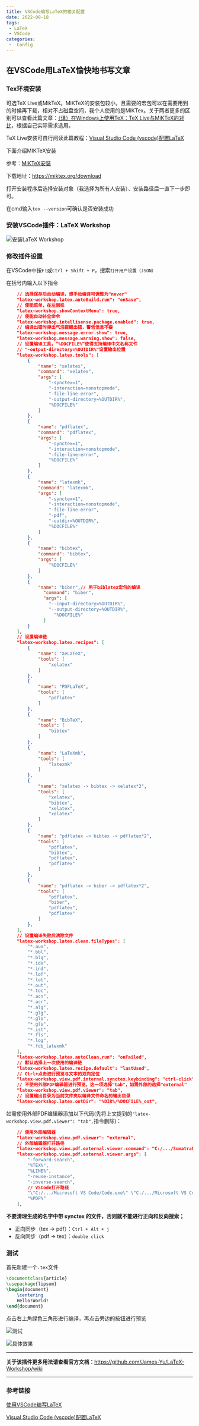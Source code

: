 ```yaml
---
title: VSCode编写LaTeX的相关配置
date: 2022-08-18
tags:
 - LaTeX
 - VSCode
categories:
 -  Config
---
```


## 在VSCode用LaTeX愉快地书写文章

### Tex环境安装

可选TeX Live或MikTeX。MiKTeX的安装包较小，且需要的宏包可以在需要用到的时候再下载，相对不占磁盘空间，我个人使用的是MiKTex。关于两者更多的区别可以查看此篇文章：[（译）在Windows上使用TeX：TeX Live与MiKTeX的对比](https://www.cnblogs.com/liuliang1999/p/12656706.html)，根据自己实际需求选用。

TeX Live安装可自行阅读此篇教程：[Visual Studio Code (vscode)配置LaTeX](https://zhuanlan.zhihu.com/p/166523064)

下面介绍MIKTeX安装

参考：[MiKTeX安装](https://blog.csdn.net/hengjiu_123/article/details/110390092)

下载地址：<https://miktex.org/download>

打开安装程序后选择安装对象（我选择为所有人安装）、安装路径后一直下一步即可。

在cmd输入`tex --version`可确认是否安装成功

### 安装VSCode插件：LaTeX Workshop

![安装LaTeX Workshop](C:/Users/Administrator/AppData/Roaming/Typora/typora-user-images/image-20220924102855448.png)

### 修改插件设置

在VSCode中按`F1`或`Ctrl + Shift + P`，搜索`打开用户设置（JSON）`

在括号内输入以下指令

```JSON
	// 选择保存后自动编译，想手动编译可调整为"never"
	"latex-workshop.latex.autoBuild.run": "onSave",
	// 使能菜单，在左侧栏
    "latex-workshop.showContextMenu": true,
	// 使能自动补全命令
    "latex-workshop.intellisense.package.enabled": true,
    // 编译出错时弹出气泡提醒出错，警告信息不要
	"latex-workshop.message.error.show": true,
    "latex-workshop.message.warning.show": false,
    // 设置编译工具，“%DOCFILE%”使得支持编译中文名称文件
	// "-output-directory=%OUTDIR%"设置输出位置
	"latex-workshop.latex.tools": [
        {
            "name": "xelatex",
            "command": "xelatex",
            "args": [
                "-synctex=1",
                "-interaction=nonstopmode",
                "-file-line-error",
                "-output-directory=%OUTDIR%",
                "%DOCFILE%"
            ]
        },
        {
            "name": "pdflatex",
            "command": "pdflatex",
            "args": [
                "-synctex=1",
                "-interaction=nonstopmode",
                "-file-line-error",
                "%DOCFILE%"
            ]
        },
        {
            "name": "latexmk",
            "command": "latexmk",
            "args": [
                "-synctex=1",
                "-interaction=nonstopmode",
                "-file-line-error",
                "-pdf",
                "-outdir=%OUTDIR%",
                "%DOCFILE%"
            ]
        },
        {
            "name": "bibtex",
            "command": "bibtex",
            "args": [
                "%DOCFILE%"
            ]
        },
        {
            "name": "biber",// 用于biblatex宏包的编译
              "command": "biber",
              "args": [
                "--input-directory=%OUTDIR%",
                "--output-directory=%OUTDIR%",
                  "%DOCFILE%"
              ]
        }
    ],
	// 设置编译链
    "latex-workshop.latex.recipes": [
        {
            "name": "XeLaTeX",
            "tools": [
                "xelatex"
            ]
        },
        {
            "name": "PDFLaTeX",
            "tools": [
                "pdflatex"
            ]
        },
        {
            "name": "BibTeX",
            "tools": [
                "bibtex"
            ]
        },
        {
            "name": "LaTeXmk",
            "tools": [
                "latexmk"
            ]
        },
        {
            "name": "xelatex -> bibtex -> xelatex*2",
            "tools": [
                "xelatex",
                "bibtex",
                "xelatex",
                "xelatex"
            ]
        },
        {
            "name": "pdflatex -> bibtex -> pdflatex*2",
            "tools": [
                "pdflatex",
                "bibtex",
                "pdflatex",
                "pdflatex"
            ]
        },
        {
            "name": "pdflatex -> biber -> pdflatex*2",
            "tools": [
                "pdflatex",
                "biber",
                "pdflatex",
                "pdflatex"
            ]
        },
    ],
	// 设置编译失败后清除文件
    "latex-workshop.latex.clean.fileTypes": [
        "*.aux",
        "*.bbl",
        "*.blg",
        "*.idx",
        "*.ind",
        "*.lof",
        "*.lot",
        "*.out",
        "*.toc",
        "*.acn",
        "*.acr",
        "*.alg",
        "*.glg",
        "*.glo",
        "*.gls",
        "*.ist",
        "*.fls",
        "*.log",
        "*.fdb_latexmk"
    ],
    "latex-workshop.latex.autoClean.run": "onFailed",
	// 默认选择上一次使用的编译链
    "latex-workshop.latex.recipe.default": "lastUsed",
	// Ctrl+点击进行预览与文本的双向定位
    "latex-workshop.view.pdf.internal.synctex.keybinding": "ctrl-click",
    // 不使用外部PDF编辑器进行预览，这一项选择"tab"，如需外部的选择"external"
	"latex-workshop.view.pdf.viewer": "tab",
	// 设置输出目录为当前文件夹以编译文件命名的输出目录
	"latex-workshop.latex.outDir": "%DIR%/%DOCFILE%_out",
```

如需使用外部PDF编辑器添加以下代码(先将上文提到的`"latex-workshop.view.pdf.viewer": "tab",`指令删除)：

```json
    // 使用外部编辑器
	"latex-workshop.view.pdf.viewer": "external",
	// 外部编辑器打开路径
    "latex-workshop.view.pdf.external.viewer.command": "C:/.../SumatraPDF.exe",
    "latex-workshop.view.pdf.external.viewer.args": [
        "-forward-search",
        "%TEX%",
        "%LINE%",
        "-reuse-instance",
        "-inverse-search",
        // VSCode打开路径
        "\"C:/.../Microsoft VS Code/Code.exe\" \"C:/.../Microsoft VS Code/resources/app/out/cli.js\" -gr \"%f\":\"%l\"",
        "%PDF%"
    ],
```

**不要清理生成的名字中带 synctex 的文件，否则就不能进行正向和反向搜索；**

- 正向同步（tex → pdf）：`Ctrl + Alt + j`
- 反向同步（pdf → tex）：`double click`

### 测试

首先新建一个`.tex`文件

```latex
\documentclass{article}
\usepackage{lipsum}
\begin{document}
    \centering
    Hello!World!
\end{document}
```

点击右上角绿色三角形进行编译，再点击旁边的按钮进行预览

![测试](http://imagebed.krins.cloud/api/image/BPR6ZBN4.png)

![具体效果](http://imagebed.krins.cloud/api/image/66402242.png)

---

**关于该插件更多用法请查看官方文档：**<https://github.com/James-Yu/LaTeX-Workshop/wiki>

---

### 参考链接

[使用VSCode编写LaTeX](https://zhuanlan.zhihu.com/p/38178015)

[Visual Studio Code (vscode)配置LaTeX](https://zhuanlan.zhihu.com/p/166523064)

